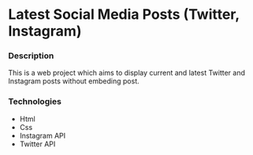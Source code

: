 # Latest Social Media Posts (Twitter, Instagram)

### Description
This is a web project which aims to display current and latest Twitter and Instagram posts without embeding post.

### Technologies
* Html
* Css
* Instagram API
* Twitter API
